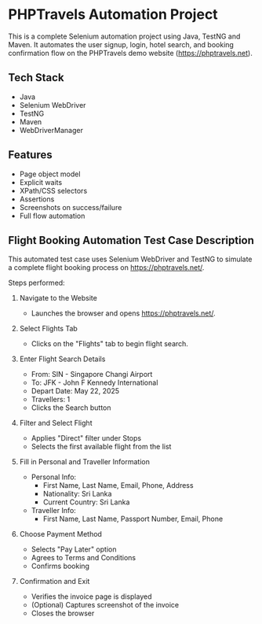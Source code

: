 # PHPTravels Automation Project

This is a complete Selenium automation project using Java, TestNG and Maven. It automates the user signup, login, hotel search, and booking confirmation flow on the PHPTravels demo website
(https://phptravels.net).


##  Tech Stack
- Java
- Selenium WebDriver
- TestNG
- Maven
- WebDriverManager

##  Features
- Page object model
- Explicit waits
- XPath/CSS selectors
- Assertions
- Screenshots on success/failure
- Full flow automation



##  Flight Booking Automation Test Case Description

This automated test case uses Selenium WebDriver and TestNG to simulate a complete flight booking process on https://phptravels.net/.

Steps performed:

1. Navigate to the Website
   - Launches the browser and opens https://phptravels.net/.

2. Select Flights Tab
   - Clicks on the "Flights" tab to begin flight search.

3. Enter Flight Search Details
   - From: SIN - Singapore Changi Airport
   - To: JFK - John F Kennedy International
   - Depart Date: May 22, 2025
   - Travellers: 1
   - Clicks the Search button

4. Filter and Select Flight
   - Applies "Direct" filter under Stops
   - Selects the first available flight from the list

5. Fill in Personal and Traveller Information
   - Personal Info:
     - First Name, Last Name, Email, Phone, Address
     - Nationality: Sri Lanka
     - Current Country: Sri Lanka
   - Traveller Info:
     - First Name, Last Name, Passport Number, Email, Phone

6. Choose Payment Method
   - Selects "Pay Later" option
   - Agrees to Terms and Conditions
   - Confirms booking

7. Confirmation and Exit
   - Verifies the invoice page is displayed
   - (Optional) Captures screenshot of the invoice
   - Closes the browser
